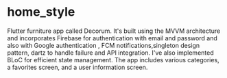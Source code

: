# home_style


Flutter furniture app called Decorum. It's built using the MVVM architecture and incorporates Firebase for authentication with email and password and also with Google authentication , FCM notifications,singleton design pattern, dartz to handle failure and API integration. I've also implemented BLoC for efficient state management. The app includes various categories, a favorites screen, and a user information screen. 
